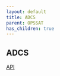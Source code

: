 ```yaml
---
layout: default
title: ADCS
parent: OPSSAT
has_children: true
---
```



## ADCS


[API](https://dmarszk.github.io/MOWebViewer4NMF/?u=Platform/AutonomousADCS)

